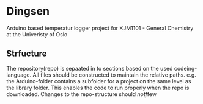 # Dingsen
Arduino based temperatur logger project for KJM1101 - General Chemistry at the Univeristy of Oslo

## Strfucture
The repository(repo) is sepaated in to sections based on the used codeíng-language. All files should be constructed to maintain the relative paths. e.g. the Arduino-folder contains a subfolder for a project on the same level as the library folder. This enables the code to run properly when the repo is downloaded.
Changes to the repo-structure should *notf*few
